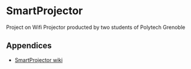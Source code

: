 # SmartProjector

Project on Wifi Projector producted by two students of Polytech Grenoble

## Appendices

* [SmartProjector wiki](http://air.imag.fr/index.php/SmartProjector)

